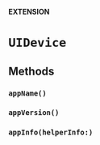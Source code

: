 **EXTENSION**

# `UIDevice`

## Methods
### `appName()`

### `appVersion()`

### `appInfo(helperInfo:)`
